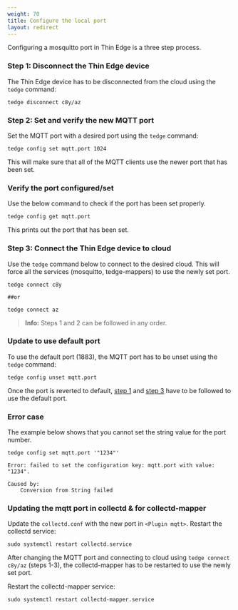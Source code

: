 ```yaml
---
weight: 70
title: Configure the local port
layout: redirect
---
```


Configuring a mosquitto port in Thin Edge is a three step process.

<a name="step-1"></a>
### Step 1: Disconnect the Thin Edge device

The Thin Edge device has to be disconnected from the cloud using the `tedge` command:

```shell
tedge disconnect c8y/az
```  

### Step 2: Set and verify the new MQTT port

Set the MQTT port with a desired port using the `tedge` command:

```shell
tedge config set mqtt.port 1024
```

This will make sure that all of the MQTT clients use the newer port that has been set.

### Verify the port configured/set

Use the below command to check if the port has been set properly.

```shell
tedge config get mqtt.port
```

This prints out the port that has been set.

<a name="step-3"></a>
### Step 3: Connect the Thin Edge device to cloud

Use the `tedge` command below to connect to the desired cloud.
This will force all the services (mosquitto, tedge-mappers) to use the newly set port.

```shell
tedge connect c8y

##or

tedge connect az
```

>**Info:** Steps 1 and 2 can be followed in any order.

### Update to use default port

To use the default port (1883), the MQTT port has to be unset using the `tedge` command:

```shell
tedge config unset mqtt.port
```

Once the port is reverted to default, [step 1](/thin-edge/thin-edge-howto-guides/#step-1-disconnect-the-thin-edge-device)
and [step 3](/thin-edge/thin-edge-howto-guides/#step-3-connect-the-thin-edge-device-to-cloud) have to be followed to use the default port.

### Error case

The example below shows that you cannot set the string value for the port number.

```shell
tedge config set mqtt.port '"1234"'

Error: failed to set the configuration key: mqtt.port with value: "1234".

Caused by:
    Conversion from String failed
```

### Updating the mqtt port in collectd & for collectd-mapper

Update the `collectd.conf` with the new port in `<Plugin mqtt>`.
Restart the collectd service:

```shell
sudo systemctl restart collectd.service
```

After changing the MQTT port and connecting to cloud using `tedge connect c8y/az` (steps 1-3), the collectd-mapper has to be restarted to use the newly set port.

Restart the collectd-mapper service:

```shell
sudo systemctl restart collectd-mapper.service
```
